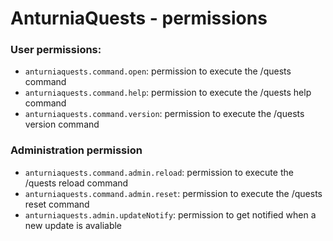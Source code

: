# AnturniaQuests - permissions

### User permissions:
- `anturniaquests.command.open`: permission to execute the /quests command
- `anturniaquests.command.help`: permission to execute the /quests help command
- `anturniaquests.command.version`: permission to execute the /quests version command

### Administration permission
- `anturniaquests.command.admin.reload`: permission to execute the /quests reload command
- `anturniaquests.command.admin.reset`: permission to execute the /quests reset command
- `anturniaquests.admin.updateNotify`: permission to get notified when a new update is avaliable